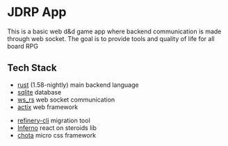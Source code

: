 <!-- ![Rust](https://github.com/Evergreenn/jdrp/workflows/Rust/badge.svg) -->

# JDRP App

This is a basic web d&d game app where backend communication is made through web socket.
The goal is to provide tools and quality of life for all board RPG

## Tech Stack

- [rust](https://github.com/rust-lang/rust) (1.58-nightly) main backend language
- [sqlite](https://github.com/sqlite/sqlite) database
- [ws_rs](https://github.com/housleyjk/ws-rs) web socket communication
- [actix](https://actix.rs/) web framework
<!-- - [diesel](http://diesel.rs/) ORM -->
- [refinery-cli](https://github.com/rust-db/refinery/tree/main/refinery_cli) migration tool 
- [Inferno](https://www.infernojs.org/) react on steroids lib
- [chota](https://jenil.github.io/chota/) micro css framework
